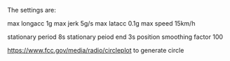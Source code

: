 The settings are:

max longacc 1g
max jerk 5g/s
max latacc 0.1g
max speed 15km/h

stationary period 8s
stationary peiod end 3s
position smoothing factor 100


https://www.fcc.gov/media/radio/circleplot to generate circle

